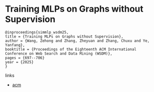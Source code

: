 # Training MLPs on Graphs without Supervision

```
@inproceedings{simmlp_wsdm25,
title = {Training MLPs on Graphs without Supervision},
author = {Wang, Zehong and Zhang, Zheyuan and Zhang, Chuxu and Ye, Yanfang},
booktitle = {Proceedings of the Eighteenth ACM International Conference on Web Search and Data Mining (WSDM)},
pages = {697--706}
year = {2025}
}
```

links
- [acm](http://dl.acm.org/doi/10.1145/3701551.3703550)
